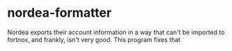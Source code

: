 # nordea-formatter

Nordea exports their account information in a way that can't be imported to fortnox, and frankly, isn't very good. This program fixes that

